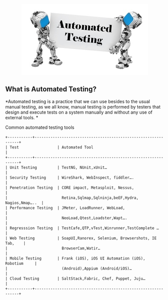<p align="center">
  <img src="screnshot.jpg" />
</p>

## What is Automated Testing?
*Automated testing is a practice that we can use besides to the usual manual testing, as we all know, manual testing is performed by testers that design and execute tests on a system manually and without any use of external tools. *

Common automated testing tools

```
+-----------+---------------------------------------------------------------+
| Test       		   | Automated Tool                                     |
+-----------+---------------------------------------------------------------+
| Unit Testing   	   | TestNG, NUnit,xUnit…								|
| Security Testing     | WireShark, WebInspect, fiddler….                   |
| Penetration Testing  | CORE impact, Metasploit, Nessus, 					|
|                        Retina,Sqlmap,Sqlninja,beEF,Hydra, Nagios,Nmap…..  |              								
| Performance Testing  | JMeter, LoadRunner, WebLoad, 						|
|                        NeoLoad,Qtest,Loadster,Wapt….                      |
| Regresssion Testing  | TestCafe,QTP,vTest,Winrunner,TestComplete …        |
| Web Testing     	   | SoapUI,Ranorex, Selenium, Browsershots, IE Tab,    |
|						 BrowserCam,Watir…									|
| Mobile Testing   	   | Frank (iOS), iOS UI Automation (iOS), Robotium 	|
|			 		     (Android),Appium (Android/iOS)…					|
| Cloud Testing	       | SaltStack,Fabric, Chef, Puppet, Juju…              |
+-----------+---------------------------------------------------------------+
```